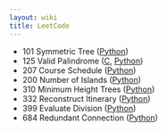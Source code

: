 ```yaml
---
layout: wiki 
title: LeetCode
---
```


<!-- TOC -->


<!-- /TOC -->

- 101 Symmetric Tree ([Python](https://gist.github.com/likejazz/9c327720c22d6e85543083e28870040e))
- 125 Valid Palindrome ([C](https://gist.github.com/likejazz/695450de31396904a1ca2149a16bb7ed), [Python](https://gist.github.com/likejazz/90aeeff3d57179c81087557954df224b))
- 207 Course Schedule ([Python](https://gist.github.com/likejazz/2cddecc91afc45c38ad29f423ef4901a))
- 200 Number of Islands ([Python](https://gist.github.com/likejazz/674fcc8c057274dd4e1565132bc29012))
- 310 Minimum Height Trees ([Python](https://gist.github.com/likejazz/68180cac6070d54b4943936b615c2be1))
- 332 Reconstruct Itinerary ([Python](https://gist.github.com/likejazz/71fbe81241fdb69f33bef65f346547cd))
- 399 Evaluate Division ([Python](https://gist.github.com/likejazz/4d5e1a7c87aa001808ade27b09c875ec))
- 684 Redundant Connection ([Python](https://gist.github.com/likejazz/7727b4764079271b8d860377ed8ac7eb))
